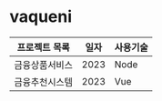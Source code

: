 # vaqueni



프로젝트 목록 | 일자 | 사용기술
------------|-----|---------
금융상품서비스 | 2023 | Node | [네이버](www.naver.com)
금융추천시스템 | 2023 | Vue


